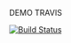 DEMO TRAVIS

[![Build Status](https://travis-ci.org/mahasak/DevRocks.Travis.Demo.svg?branch=master)](https://travis-ci.org/mahasak/DevRocks.Travis.Demo)
